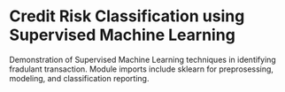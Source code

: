 # Credit Risk Classification using Supervised Machine Learning
Demonstration of Supervised Machine Learning techniques in identifying fradulant transaction. Module imports include sklearn for preprosessing, modeling, and classification reporting.
